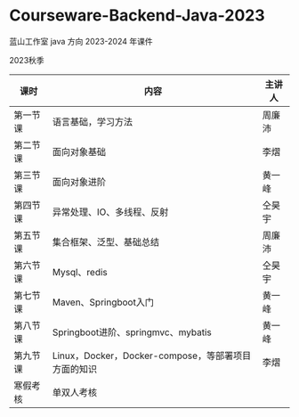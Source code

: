 # Courseware-Backend-Java-2023
蓝山工作室 java 方向 2023-2024 年课件


2023秋季

| 课时     | 内容                                                | 主讲人 |
| -------- | -------------------------------------------------| ------ |
| 第一节课 | 语言基础，学习方法                                   | 周廉沛 |
| 第二节课 | 面向对象基础                                         | 李熠 |
| 第三节课 | 面向对象进阶                                        | 黄一峰 |
| 第四节课 | 异常处理、IO、多线程、反射                            | 仝昊宇 |
| 第五节课 | 集合框架、泛型、基础总结                              | 周廉沛 |
| 第六节课 | Mysql、redis                                      | 仝昊宇  |
| 第七节课 | Maven、Springboot入门                               | 黄一峰 |
| 第八节课 | Springboot进阶、springmvc、mybatis                  | 黄一峰 |
| 第九节课 | Linux，Docker，Docker-compose，等部署项目方面的知识    | 李熠   |
| 寒假考核 | 单双人考核                                          |       |
